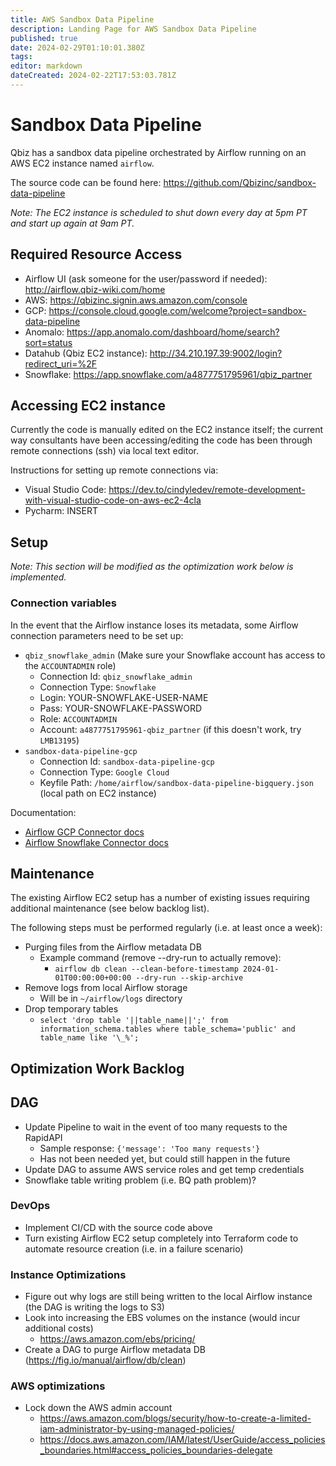 ```yaml
---
title: AWS Sandbox Data Pipeline
description: Landing Page for AWS Sandbox Data Pipeline
published: true
date: 2024-02-29T01:10:01.380Z
tags: 
editor: markdown
dateCreated: 2024-02-22T17:53:03.781Z
---
```


# Sandbox Data Pipeline

Qbiz has a sandbox data pipeline orchestrated by Airflow running on an AWS EC2 instance named `airflow`.

The source code can be found here: https://github.com/Qbizinc/sandbox-data-pipeline

*Note: The EC2 instance is scheduled to shut down every day at 5pm PT and start up again at 9am PT.*

## Required Resource Access

- Airflow UI (ask someone for the user/password if needed): http://airflow.qbiz-wiki.com/home
- AWS: https://qbizinc.signin.aws.amazon.com/console
- GCP: https://console.cloud.google.com/welcome?project=sandbox-data-pipeline
- Anomalo: https://app.anomalo.com/dashboard/home/search?sort=status
- Datahub (Qbiz EC2 instance): http://34.210.197.39:9002/login?redirect_uri=%2F
- Snowflake: https://app.snowflake.com/a4877751795961/qbiz_partner

## Accessing EC2 instance

Currently the code is manually edited on the EC2 instance itself; the current way consultants have been accessing/editing the code has been through remote connections (ssh) via local text editor.

Instructions for setting up remote connections via:
- Visual Studio Code: https://dev.to/cindyledev/remote-development-with-visual-studio-code-on-aws-ec2-4cla
- Pycharm: INSERT

## Setup

*Note: This section will be modified as the optimization work below is implemented.*

### Connection variables
In the event that the Airflow instance loses its metadata, some Airflow connection parameters need to be set up:
- `qbiz_snowflake_admin` (Make sure your Snowflake account has access to the `ACCOUNTADMIN` role)
  - Connection Id: `qbiz_snowflake_admin`
  - Connection Type: `Snowflake`
  - Login: YOUR-SNOWFLAKE-USER-NAME
  - Pass: YOUR-SNOWFLAKE-PASSWORD
  - Role: `ACCOUNTADMIN`
  - Account: `a4877751795961-qbiz_partner` (if this doesn't work, try `LMB13195`)
- `sandbox-data-pipeline-gcp`
  - Connection Id: `sandbox-data-pipeline-gcp`
  - Connection Type: `Google Cloud`
  - Keyfile Path: `/home/airflow/sandbox-data-pipeline-bigquery.json` (local path on EC2 instance)
  
Documentation:
- [Airflow GCP Connector docs](https://airflow.apache.org/docs/apache-airflow-providers-google/stable/connections/gcp.html)
- [Airflow Snowflake Connector docs](https://airflow.apache.org/docs/apache-airflow-providers-snowflake/stable/connections/snowflake.html)

## Maintenance

The existing Airflow EC2 setup has a number of existing issues requiring additional maintenance (see below backlog list).

The following steps must be performed regularly (i.e. at least once a week):
- Purging files from the Airflow metadata DB
	- Example command (remove --dry-run to actually remove): 
      - `airflow db clean --clean-before-timestamp 2024-01-01T00:00:00+00:00 --dry-run --skip-archive`
- Remove logs from local Airflow storage
	- Will be in `~/airflow/logs` directory
- Drop temporary tables
  - `select 'drop table '||table_name||';' from information_schema.tables where table_schema='public' and table_name like '\_%';`

## Optimization Work Backlog

## DAG
- Update Pipeline to wait in the event of too many requests to the RapidAPI
  - Sample response: `{'message': 'Too many requests'}`
  - Has not been needed yet, but could still happen in the future
- Update DAG to assume AWS service roles and get temp credentials
- Snowflake table writing problem (i.e. BQ path problem)?

### DevOps
- Implement CI/CD with the source code above 
- Turn existing Airflow EC2 setup completely into Terraform code to automate resource creation (i.e. in a failure scenario)

### Instance Optimizations
- Figure out why logs are still being written to the local Airflow instance (the DAG is writing the logs to S3)
- Look into increasing the EBS volumes on the instance (would incur additional costs)
  - https://aws.amazon.com/ebs/pricing/
- Create a DAG to purge Airflow metadata DB (https://fig.io/manual/airflow/db/clean)

### AWS optimizations
- Lock down the AWS admin account
  - https://aws.amazon.com/blogs/security/how-to-create-a-limited-iam-administrator-by-using-managed-policies/
  - https://docs.aws.amazon.com/IAM/latest/UserGuide/access_policies_boundaries.html#access_policies_boundaries-delegate